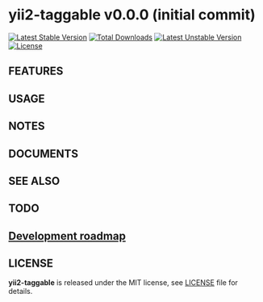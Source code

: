 # yii2-taggable v0.0.0 (initial commit)

[![Latest Stable Version](https://poser.pugx.org/yongtiger/yii2-taggable/v/stable)](https://packagist.org/packages/yongtiger/yii2-taggable)
[![Total Downloads](https://poser.pugx.org/yongtiger/yii2-taggable/downloads)](https://packagist.org/packages/yongtiger/yii2-taggable) 
[![Latest Unstable Version](https://poser.pugx.org/yongtiger/yii2-taggable/v/unstable)](https://packagist.org/packages/yongtiger/yii2-taggable)
[![License](https://poser.pugx.org/yongtiger/yii2-taggable/license)](https://packagist.org/packages/yongtiger/yii2-taggable)


## FEATURES


## USAGE


## NOTES


## DOCUMENTS


## SEE ALSO


## TODO


## [Development roadmap](docs/development-roadmap.md)


## LICENSE 
**yii2-taggable** is released under the MIT license, see [LICENSE](https://opensource.org/licenses/MIT) file for details.

